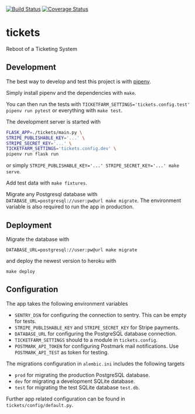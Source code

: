 [![Build Status](https://travis-ci.org/jeschkies/tickets.svg?branch=master)](https://travis-ci.org/jeschkies/tickets) [![Coverage Status](https://coveralls.io/repos/github/jeschkies/tickets/badge.svg?branch=master&service=github)](https://coveralls.io/github/jeschkies/tickets)

# tickets
Reboot of a Ticketing System

## Development

The best way to develop and test this project is with [pipenv](https://docs.pipenv.org/).

Simply install pipenv and the dependencies with `make`.

You can then run the tests with `TICKETFARM_SETTINGS='tickets.config.test' pipenv run pytest`
or everything with `make test`.

The development server is started with

```bash
FLASK_APP=./tickets/main.py \
STRIPE_PUBLISHABLE_KEY='...' \
STRIPE_SECRET_KEY='...' \
TICKETFARM_SETTINGS='tickets.config.dev' \
pipenv run flask run
```

or simply `STRIPE_PUBLISHABLE_KEY='...' STRIPE_SECRET_KEY='...' make serve`.

Add test data with `make fixtures`.

Migrate any Postgresql database with `DATABASE_URL=postgresql://user:pw@url make
migrate`. The environment variable is also required to run the app in production.

## Deployment

Migrate the database with

```
DATABASE_URL=postgresql://user:pw@url make migrate
```

and deploy the newest version to heroku with

```
make deploy
```

## Configuration

The app takes the following environment variables

* `SENTRY_DSN` for configuring the connection to sentry. This can be empty for
    tests.
* `STRIPE_PUBLISHABLE_KEY` and `STRIPE_SECRET_KEY` for Stripe payments.
* `DATABASE_URL` for configuring the PostgreSQL database connection.
* `TICKETFARM_SETTINGS` should to a module in `tickets.config`.
* `POSTMARK_API_TOKEN` for configuring Postmark mail notifications. Use
  `POSTMARK_API_TEST` as token for testing.

The migrations configuration in `alembic.ini` includes the following targets

* `prod` for migrating the production PostgreSQL database.
* `dev` for migrating a development SQLite database.
* `test` for migrating the test SQLite database `test.db`.

Further app related configuration can be found in `tickets/config/default.py`.
